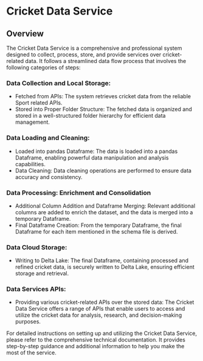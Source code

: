 # Cricket Data Service

## Overview
The Cricket Data Service is a comprehensive and professional system designed to collect, process, store, and provide services over cricket-related data. It follows a streamlined data flow process that involves the following categories of steps:

### Data Collection and Local Storage:
- Fetched from APIs: The system retrieves cricket data from the reliable Sport related APIs.
- Stored into Proper Folder Structure: The fetched data is organized and stored in a well-structured folder hierarchy for efficient data management.
### Data Loading and Cleaning:
- Loaded into pandas Dataframe: The data is loaded into a pandas Dataframe, enabling powerful data manipulation and analysis capabilities.
- Data Cleaning: Data cleaning operations are performed to ensure data accuracy and consistency.
### Data Processing: Enrichment and Consolidation
- Additional Column Addition and Dataframe Merging: Relevant additional columns are added to enrich the dataset, and the data is merged into a temporary Dataframe.
- Final Dataframe Creation: From the temporary Dataframe, the final Dataframe for each item mentioned in the schema file is derived.
### Data Cloud Storage:
- Writing to Delta Lake: The final Dataframe, containing processed and refined cricket data, is securely written to Delta Lake, ensuring efficient storage and retrieval.
### Data Services APIs:
- Providing various cricket-related APIs over the stored data: The Cricket Data Service offers a range of APIs that enable users to access and utilize the cricket data for analysis, research, and decision-making purposes.

For detailed instructions on setting up and utilizing the Cricket Data Service, please refer to the comprehensive technical documentation. It provides step-by-step guidance and additional information to help you make the most of the service.
